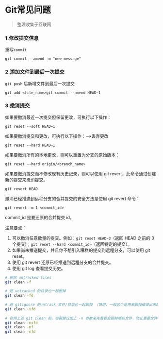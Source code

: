 # Git常见问题

>整理收集于互联网

### 1.修改提交信息

重写`commit`

```shell
git commit --amend -m "new message"
```

### 2.添加文件到最后一次提交

`git push` 后新增文件到最后一次提交

```shell
git add <file_name>git commit --amend HEAD~1
```

### 3.撤消提交

如果要撤消最近一次提交但保留更改，可执行以下操作：

```shell
git reset --soft HEAD~1
```

如果要撤消提交和更改，可执行以下操作：——>丢弃更改

```shell
git reset --hard HEAD~1
```

如果要撤消所有的本地更改，则可以重置为分支的原始版本：

```shell
git reset --hard origin/<branch_name>
```

如果要撤消提交而不修改现有历史记录，则可以使用 git revert，此命令通过创建新的提交来撤消提交。

```shell
git revert HEAD
```

撤消已经推送到远程分支的合并提交的安全方法是使用 git revert 命令：

```shell
git revert -m 1 <commit_id>
```

commit_id 是要还原的合并提交 id。

注意要点：

1. 可以撤消任意数量的提交。例如：`git reset HEAD~3`（返回 HEAD 之前的 3 个提交)；`git reset --hard <commit_id>`（返回特定的提交）。
2. 如果尚未推送提交，并且你不想引入糟糕的提交到远程分支，可以使用 git reset。
3. 使用 git revert 还原已经推送到远程分支的合并提交。
4. 使用 git log 查看提交历史。



```bash
# 删除 untracked files
git clean -f
 
# 连 untracked 的目录也一起删掉
git clean -fd
 
# 连 gitignore 的untrack 文件/目录也一起删掉 （慎用，一般这个是用来删掉编译出来的 .o之类的文件用的）
git clean -xfd
 
# 在用上述 git clean 前，墙裂建议加上 -n 参数来先看看会删掉哪些文件，防止重要文件被误删
git clean -nxfd
git clean -nf
git clean -nfd
```

